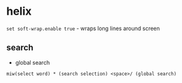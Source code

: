 # helix

`set soft-wrap.enable true` - wraps long lines around screen

## search

- global search

`miw(select word) * (search selection) <space>/ (global search)`

